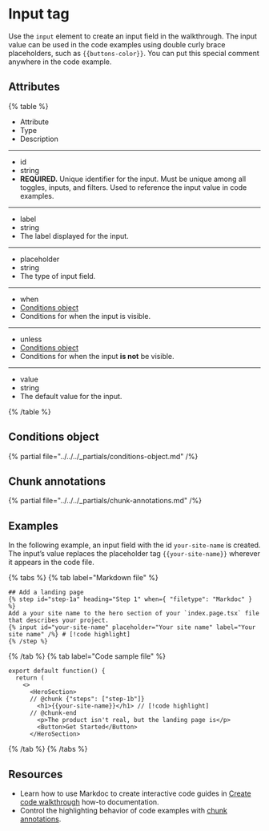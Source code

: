 # Input tag

Use the `input` element to create an input field in the walkthrough.
The input value can be used in the code examples using double curly brace placeholders, such as `{{buttons-color}}`.
You can put this special comment anywhere in the code example.

## Attributes

{% table %}

- Attribute
- Type
- Description

---

- id
- string
- **REQUIRED.** Unique identifier for the input. Must be unique among all toggles, inputs, and filters. Used to reference the input value in code examples.

---

- label
- string
- The label displayed for the input.

---

- placeholder
- string
- The type of input field.

---

- when
- [Conditions object](#conditions-object)
- Conditions for when the input is visible.

---

- unless
- [Conditions object](#conditions-object)
- Conditions for when the input **is not** be visible.
---

- value
- string
- The default value for the input.

{% /table %}

## Conditions object

{% partial file="../../../_partials/conditions-object.md" /%}

## Chunk annotations

{% partial file="../../../_partials/chunk-annotations.md" /%}

## Examples

In the following example, an input field with the id `your-site-name` is created.
The input’s value replaces the placeholder tag `{{your-site-name}}` wherever it appears in the code file.

{% tabs %}
{% tab label="Markdown file" %}
```Markdoc {% process=false title="Input syntax" %}
## Add a landing page
{% step id="step-1a" heading="Step 1" when={ "filetype": "Markdoc" } %}
Add a your site name to the hero section of your `index.page.tsx` file that describes your project.
{% input id="your-site-name" placeholder="Your site name" label="Your site name" /%} # [!code highlight]
{% /step %}
```
{% /tab %}
{% tab label="Code sample file" %}
```tsx {% title="_filesets/index.page.tsx" %}
export default function() {
  return (
    <>
      <HeroSection>
      // @chunk {"steps": ["step-1b"]}
        <h1>{{your-site-name}}</h1> // [!code highlight]
      // @chunk-end
        <p>The product isn't real, but the landing page is</p>
        <Button>Get Started</Button>
      </HeroSection>
```
{% /tab %}
{% /tabs %}

## Resources

- Learn how to use Markdoc to create interactive code guides in [Create code walkthrough](./create-code-walkthrough.md) how-to documentation.
- Control the highlighting behavior of code examples with [chunk annotations](./index.md#chunk-annotations).
